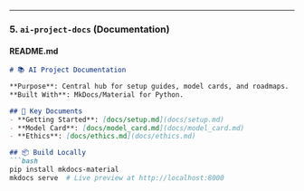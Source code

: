 
---

### **5. `ai-project-docs` (Documentation)**
#### **README.md**
```markdown
# 📚 AI Project Documentation

**Purpose**: Central hub for setup guides, model cards, and roadmaps.  
**Built With**: MkDocs/Material for Python.

## 🌟 Key Documents
- **Getting Started**: [docs/setup.md](docs/setup.md)  
- **Model Card**: [docs/model_card.md](docs/model_card.md)  
- **Ethics**: [docs/ethics.md](docs/ethics.md)  

## 📦 Build Locally
```bash
pip install mkdocs-material
mkdocs serve  # Live preview at http://localhost:8000
